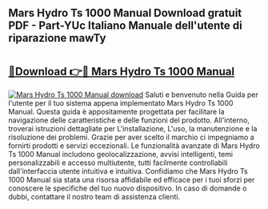 ## Mars Hydro Ts 1000 Manual Download gratuit PDF - Part-YUc Italiano Manuale dell'utente di riparazione mawTy

# <h2><a href="http://dfh33lp.blite.top/?on=Mars+Hydro+Ts+1000+Manual">🔗Download 👉🔴 Mars Hydro Ts 1000 Manual</a></h2>

[![Mars Hydro Ts 1000 Manual download](https://i.imgur.com/lujVjoI.png)](http://dfh33lp.blite.top/?on=Mars+Hydro+Ts+1000+Manual)
Saluti e benvenuto nella Guida per l'utente per il tuo sistema appena implementato Mars Hydro Ts 1000 Manual. Questa guida è appositamente progettata per facilitare la navigazione delle caratteristiche e delle funzioni del prodotto. All'interno, troverai istruzioni dettagliate per L'installazione, L'uso, la manutenzione e la risoluzione dei problemi. Grazie per aver scelto il marchio ci impegniamo a fornirti prodotti e servizi eccezionali. Le funzionalità avanzate di Mars Hydro Ts 1000 Manual includono geolocalizzazione, avvisi intelligenti, temi personalizzabili e accesso multiutente, tutti facilmente controllabili dall'interfaccia utente intuitiva e intuitiva. Confidiamo che Mars Hydro Ts 1000 Manual sia stata una risorsa affidabile ed efficace per i tuoi sforzi per conoscere le specifiche del tuo nuovo dispositivo. In caso di domande o dubbi, contattare il nostro team di assistenza clienti.
